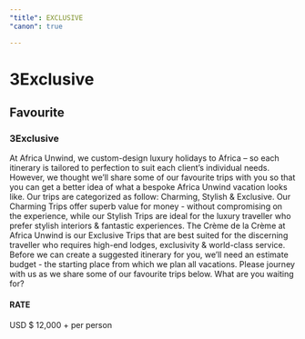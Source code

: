 ```yaml
---
"title": EXCLUSIVE
"canon": true

---
```


# 3Exclusive
## Favourite
### 3Exclusive

At Africa Unwind, we custom-design luxury holidays to Africa – so each itinerary is tailored to perfection to suit each client’s individual needs.
However, we thought we’ll share some of our favourite trips with you so that you can get a better idea of what a bespoke Africa Unwind vacation looks like.
Our trips are categorized as follow:  Charming, Stylish &amp; Exclusive.
Our Charming Trips offer superb value for money - without compromising on the experience, while our Stylish Trips are ideal for the luxury traveller who prefer stylish interiors &amp; fantastic experiences.  The Crème de la Crème at Africa Unwind is our Exclusive Trips that are best suited for the discerning traveller who requires high-end lodges, exclusivity &amp; world-class service.
Before we can create a suggested itinerary for you, we’ll need an estimate budget - the starting place from which we plan all vacations.
Please journey with us as we share some of our favourite trips below.  What are you waiting for?
#### RATE
USD $ 12,000 + per person
